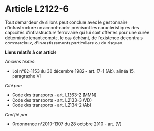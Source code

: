 # Article L2122-6

Tout demandeur de sillons peut conclure avec le gestionnaire d'infrastructure un accord-cadre précisant les caractéristiques
des capacités d'infrastructure ferroviaire qui lui sont offertes pour une durée déterminée tenant compte, le cas échéant, de
l'existence de contrats commerciaux, d'investissements particuliers ou de risques.

**Liens relatifs à cet article**

_Anciens textes_:

  - Loi n°82-1153 du 30 décembre 1982 - art. 17-1 (Ab), alinéa 15, paragraphe VI

_Cité par_:

  - Code des transports - art. L1263-2 (MMN)
  - Code des transports - art. L2133-3 (VD)
  - Code des transports - art. L2134-2 (Ab)

_Codifié par_:

  - Ordonnance n°2010-1307 du 28 octobre 2010 - art. (V)
